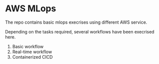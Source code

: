 # AWS MLops

The repo contains basic mlops execrises using different AWS service. 
                          
Depending on the tasks required, several workflows have been execrised here.

1. Basic workflow
2. Real-time workflow
3. Containerized CICD
